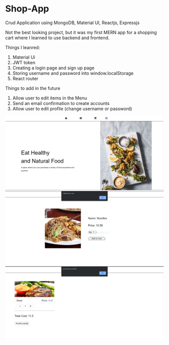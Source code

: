# Shop-App
Crud Application using MongoDB, Material UI, Reactjs, Expressjs

Not the best looking project, but it was my first MERN app for a shopping cart where I learned to use backend and frontend.

Things I leanred: 
1. Material Ui
2. JWT token 
3. Creating a login page and sign up page  
4. Storing username and password into window.localStorage
5. React router 

Things to add in the future
1. Allow user to edit items in the Menu
2. Send an email confirmation to create accounts
3. Allow user to edit profile (change username or password)


![preview](images/1.PNG)
![preview](images/2.PNG)
![preview](images/3.PNG)
